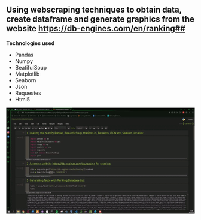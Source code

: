 ## Using webscraping techniques to obtain data, create dataframe and generate graphics from the website https://db-engines.com/en/ranking##



**Technologies used**

- Pandas
- Numpy
- BeatifulSoup
- Matplotlib
- Seaborn
- Json
- Requestes
- Html5

![](https://github.com/viniciuskurt/WebscrapingInDbEngines/blob/main/CodeWebScraping.gif)

